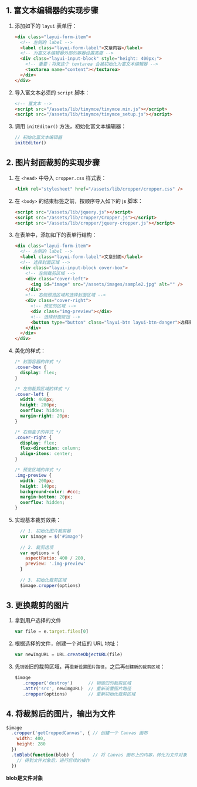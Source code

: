## 1. 富文本编辑器的实现步骤

1. 添加如下的 `layui` 表单行：

   ```html
   <div class="layui-form-item">
     <!-- 左侧的 label -->
     <label class="layui-form-label">文章内容</label>
     <!-- 为富文本编辑器外部的容器设置高度 -->
     <div class="layui-input-block" style="height: 400px;">
       <!-- 重要：将来这个 textarea 会被初始化为富文本编辑器 -->
       <textarea name="content"></textarea>
     </div>
   </div>
   ```

2. 导入富文本必须的 `script` 脚本：

   ```html
   <!-- 富文本 -->
   <script src="/assets/lib/tinymce/tinymce.min.js"></script>
   <script src="/assets/lib/tinymce/tinymce_setup.js"></script>
   ```

3. 调用 `initEditor()` 方法，初始化富文本编辑器：

   ```js
   // 初始化富文本编辑器
   initEditor()
   ```

   

## 2. 图片封面裁剪的实现步骤

1. 在 `<head>` 中导入 `cropper.css` 样式表：

   ```html
   <link rel="stylesheet" href="/assets/lib/cropper/cropper.css" />
   ```

2. 在 `<body>` 的结束标签之前，按顺序导入如下的 js 脚本：

   ```html
   <script src="/assets/lib/jquery.js"></script>
   <script src="/assets/lib/cropper/Cropper.js"></script>
   <script src="/assets/lib/cropper/jquery-cropper.js"></script>
   ```

3. 在表单中，添加如下的表单行结构：

   ```html
   <div class="layui-form-item">
     <!-- 左侧的 label -->
     <label class="layui-form-label">文章封面</label>
     <!-- 选择封面区域 -->
     <div class="layui-input-block cover-box">
       <!-- 左侧裁剪区域 -->
       <div class="cover-left">
         <img id="image" src="/assets/images/sample2.jpg" alt="" />
       </div>
       <!-- 右侧预览区域和选择封面区域 -->
       <div class="cover-right">
         <!-- 预览的区域 -->
         <div class="img-preview"></div>
         <!-- 选择封面按钮 -->
         <button type="button" class="layui-btn layui-btn-danger">选择封面</button>
       </div>
     </div>
   </div>
   ```

4. 美化的样式：

   ```css
   /* 封面容器的样式 */
   .cover-box {
     display: flex;
   }
   
   /* 左侧裁剪区域的样式 */
   .cover-left {
     width: 400px;
     height: 280px;
     overflow: hidden;
     margin-right: 20px;
   }
   
   /* 右侧盒子的样式 */
   .cover-right {
     display: flex;
     flex-direction: column;
     align-items: center;
   }
   
   /* 预览区域的样式 */
   .img-preview {
     width: 200px;
     height: 140px;
     background-color: #ccc;
     margin-bottom: 20px;
     overflow: hidden;
   }
   ```

5. 实现基本裁剪效果：

   ```js
     // 1. 初始化图片裁剪器
     var $image = $('#image')
     
     // 2. 裁剪选项
     var options = {
       aspectRatio: 400 / 280,
       preview: '.img-preview'
     }
     
     // 3. 初始化裁剪区域
     $image.cropper(options)
   ```



## 3. 更换裁剪的图片

1. 拿到用户选择的文件

   ```js
   var file = e.target.files[0]
   ```

2. 根据选择的文件，创建一个对应的 URL 地址：

   ```js
   var newImgURL = URL.createObjectURL(file)
   ```

3. 先`销毁`旧的裁剪区域，再`重新设置图片路径`，之后再`创建新的裁剪区域`：

   ```js
   $image
      .cropper('destroy')      // 销毁旧的裁剪区域
      .attr('src', newImgURL)  // 重新设置图片路径
      .cropper(options)        // 重新初始化裁剪区域
   ```




## 4. 将裁剪后的图片，输出为文件

```js
$image
  .cropper('getCroppedCanvas', { // 创建一个 Canvas 画布
    width: 400,
    height: 280
  })
  .toBlob(function(blob) {       // 将 Canvas 画布上的内容，转化为文件对象
    // 得到文件对象后，进行后续的操作
  })
```

**blob是文件对象**